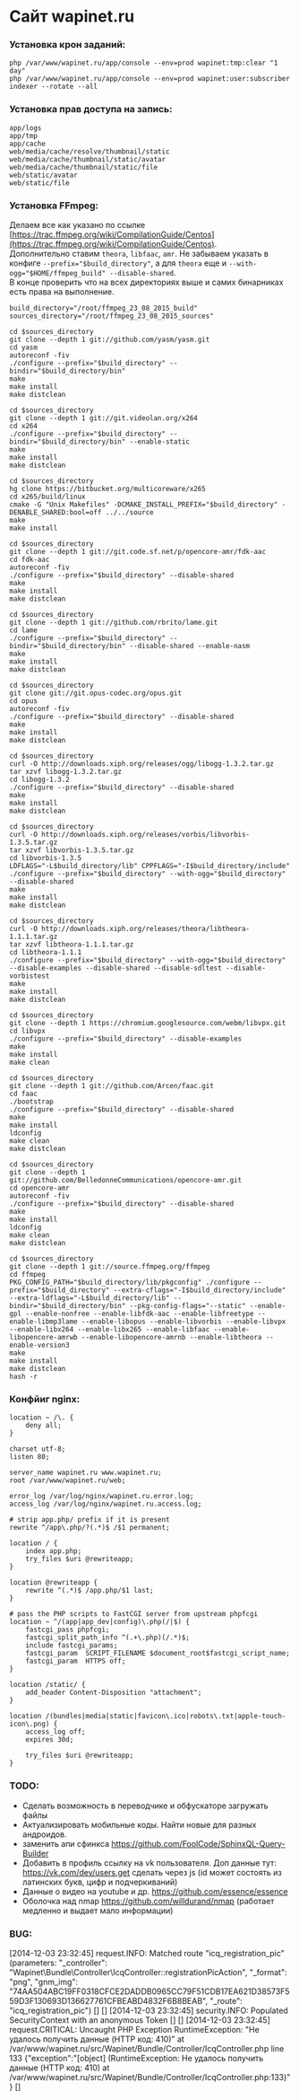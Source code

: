 # Сайт wapinet.ru

### Установка крон заданий:
`php /var/www/wapinet.ru/app/console --env=prod wapinet:tmp:clear "1 day"`  
`php /var/www/wapinet.ru/app/console --env=prod wapinet:user:subscriber`  
`indexer --rotate --all`  


### Установка прав доступа на запись:
`app/logs`  
`app/tmp`  
`app/cache`  
`web/media/cache/resolve/thumbnail/static`  
`web/media/cache/thumbnail/static/avatar`  
`web/media/cache/thumbnail/static/file`  
`web/static/avatar`  
`web/static/file`  


### Установка FFmpeg:
Делаем все как указано по ссылке [https://trac.ffmpeg.org/wiki/CompilationGuide/Centos](https://trac.ffmpeg.org/wiki/CompilationGuide/Centos).  
Дополнительно ставим `theora`, `libfaac`, `amr`. Не забываем указать в конфиге `--prefix="$build_directory"`, а для `theora` еще и `--with-ogg="$HOME/ffmpeg_build" --disable-shared`.  
В конце проверить что на всех директориях выше и самих бинарниках есть права на выполнение.

    build_directory="/root/ffmpeg_23_08_2015_build"
    sources_directory="/root/ffmpeg_23_08_2015_sources"
    
    cd $sources_directory
    git clone --depth 1 git://github.com/yasm/yasm.git
    cd yasm
    autoreconf -fiv
    ./configure --prefix="$build_directory" --bindir="$build_directory/bin"
    make
    make install
    make distclean
    
    cd $sources_directory
    git clone --depth 1 git://git.videolan.org/x264
    cd x264
    ./configure --prefix="$build_directory" --bindir="$build_directory/bin" --enable-static
    make
    make install
    make distclean
    
    cd $sources_directory
    hg clone https://bitbucket.org/multicoreware/x265
    cd x265/build/linux
    cmake -G "Unix Makefiles" -DCMAKE_INSTALL_PREFIX="$build_directory" -DENABLE_SHARED:bool=off ../../source
    make
    make install
    
    cd $sources_directory
    git clone --depth 1 git://git.code.sf.net/p/opencore-amr/fdk-aac
    cd fdk-aac
    autoreconf -fiv
    ./configure --prefix="$build_directory" --disable-shared
    make
    make install
    make distclean
    
    cd $sources_directory
    git clone --depth 1 git://github.com/rbrito/lame.git
    cd lame
    ./configure --prefix="$build_directory" --bindir="$build_directory/bin" --disable-shared --enable-nasm
    make
    make install
    make distclean
    
    cd $sources_directory
    git clone git://git.opus-codec.org/opus.git
    cd opus
    autoreconf -fiv
    ./configure --prefix="$build_directory" --disable-shared
    make
    make install
    make distclean
    
    cd $sources_directory
    curl -O http://downloads.xiph.org/releases/ogg/libogg-1.3.2.tar.gz
    tar xzvf libogg-1.3.2.tar.gz
    cd libogg-1.3.2
    ./configure --prefix="$build_directory" --disable-shared
    make
    make install
    make distclean
    
    cd $sources_directory
    curl -O http://downloads.xiph.org/releases/vorbis/libvorbis-1.3.5.tar.gz
    tar xzvf libvorbis-1.3.5.tar.gz
    cd libvorbis-1.3.5
    LDFLAGS="-L$build_directory/lib" CPPFLAGS="-I$build_directory/include" ./configure --prefix="$build_directory" --with-ogg="$build_directory" --disable-shared
    make
    make install
    make distclean
    
    cd $sources_directory
    curl -O http://downloads.xiph.org/releases/theora/libtheora-1.1.1.tar.gz
    tar xzvf libtheora-1.1.1.tar.gz
    cd libtheora-1.1.1
    ./configure --prefix="$build_directory" --with-ogg="$build_directory" --disable-examples --disable-shared --disable-sdltest --disable-vorbistest
    make
    make install
    make distclean
    
    cd $sources_directory
    git clone --depth 1 https://chromium.googlesource.com/webm/libvpx.git
    cd libvpx
    ./configure --prefix="$build_directory" --disable-examples
    make
    make install
    make clean
    
    cd $sources_directory
    git clone --depth 1 git://github.com/Arcen/faac.git
    cd faac
    ./bootstrap
    ./configure --prefix="$build_directory" --disable-shared
    make
    make install
    ldconfig
    make clean
    make distclean
    
    cd $sources_directory
    git clone --depth 1 git://github.com/BelledonneCommunications/opencore-amr.git
    cd opencore-amr
    autoreconf -fiv
    ./configure --prefix="$build_directory" --disable-shared
    make
    make install
    ldconfig
    make clean
    make distclean
    
    cd $sources_directory
    git clone --depth 1 git://source.ffmpeg.org/ffmpeg
    cd ffmpeg
    PKG_CONFIG_PATH="$build_directory/lib/pkgconfig" ./configure --prefix="$build_directory" --extra-cflags="-I$build_directory/include" --extra-ldflags="-L$build_directory/lib" --bindir="$build_directory/bin" --pkg-config-flags="--static" --enable-gpl --enable-nonfree --enable-libfdk-aac --enable-libfreetype --enable-libmp3lame --enable-libopus --enable-libvorbis --enable-libvpx --enable-libx264 --enable-libx265 --enable-libfaac --enable-libopencore-amrwb --enable-libopencore-amrnb --enable-libtheora --enable-version3
    make
    make install
    make distclean
    hash -r



### Конфйиг nginx:
    location ~ /\. {
        deny all;
    }

    charset utf-8;
    listen 80;

    server_name wapinet.ru www.wapinet.ru;
    root /var/www/wapinet.ru/web;

    error_log /var/log/nginx/wapinet.ru.error.log;
    access_log /var/log/nginx/wapinet.ru.access.log;

    # strip app.php/ prefix if it is present
    rewrite ^/app\.php/?(.*)$ /$1 permanent;

    location / {
        index app.php;
        try_files $uri @rewriteapp;
    }

    location @rewriteapp {
        rewrite ^(.*)$ /app.php/$1 last;
    }

    # pass the PHP scripts to FastCGI server from upstream phpfcgi
    location ~ ^/(app|app_dev|config)\.php(/|$) {
        fastcgi_pass phpfcgi;
        fastcgi_split_path_info ^(.+\.php)(/.*)$;
        include fastcgi_params;
        fastcgi_param  SCRIPT_FILENAME $document_root$fastcgi_script_name;
        fastcgi_param  HTTPS off;
    }

    location /static/ {
        add_header Content-Disposition "attachment";
    }

    location /(bundles|media|static|favicon\.ico|robots\.txt|apple-touch-icon\.png) {
        access_log off;
        expires 30d;

        try_files $uri @rewriteapp;
    }


### TODO:
- Сделать возможность в переводчике и обфускаторе загружать файлы
- Актуализировать мобильные коды. Найти новые для разных андроидов.
- заменить апи сфинкса https://github.com/FoolCode/SphinxQL-Query-Builder
- Добавить в профиль ссылку на vk пользователя. Доп данные тут: https://vk.com/dev/users.get сделать через js (id может состоять из латинских букв, цифр и подчеркиваний)
- Данные о видео на youtube и др. https://github.com/essence/essence
- Оболочка над nmap https://github.com/willdurand/nmap (работает медленно и выдает мало информации)


### BUG:
[2014-12-03 23:32:45] request.INFO: Matched route "icq_registration_pic" (parameters: "_controller": "Wapinet\Bundle\Controller\IcqController::registrationPicAction", "_format": "png", "gnm_img": "74AA504ABC19FF0318CFCE2DADDB0965CC79F51CDB17EA621D38573F559D3F130693D136627761CFBEABD4832F6B8BEAB", "_route": "icq_registration_pic") [] []
[2014-12-03 23:32:45] security.INFO: Populated SecurityContext with an anonymous Token [] []
[2014-12-03 23:32:45] request.CRITICAL: Uncaught PHP Exception RuntimeException: "Не удалось получить данные (HTTP код: 410)" at /var/www/wapinet.ru/src/Wapinet/Bundle/Controller/IcqController.php line 133 {"exception":"[object] (RuntimeException: Не удалось получить данные (HTTP код: 410) at /var/www/wapinet.ru/src/Wapinet/Bundle/Controller/IcqController.php:133)"} []
